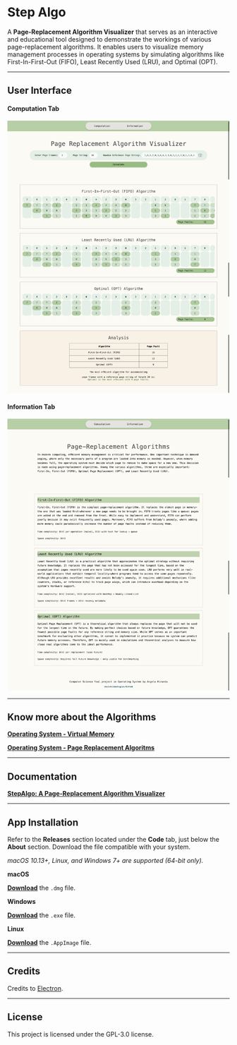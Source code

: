 # Step Algo

A **Page-Replacement Algorithm Visualizer** that serves as an interactive and educational tool designed to demonstrate the workings of various page-replacement algorithms. It enables users to visualize memory management processes in operating systems by simulating algorithms like First-In-First-Out (FIFO), Least Recently Used (LRU), and Optimal (OPT).

---

## User Interface

#### Computation Tab

![Computation Tab](https://github.com/shoichiideologies/page-replacement-algorithm/blob/9e30c8f991e0690c42ef581be8dfeefed444f85f/images/2%20OS-case_study-page_replacement_algorithm-ss.png)

#### Information Tab

![Information Tab](https://github.com/shoichiideologies/page-replacement-algorithm/blob/f868007b8262fa41766ac6a79848a2ce895f1724/images/1%20OS-case_study-page_replacement_algorithm-ss.png)

---

## Know more about the Algorithms

[**Operating System - Virtual Memory**](https://github.com/shoichiideologies/page-replacement-algorithm/blob/494c32d3a744683b3839d25305fdc4d1869ddf99/documentation/Case_Study-Chapter_10-Virtual_Memory.pdf)

[**Operating System - Page Replacement Algoritms**](https://github.com/shoichiideologies/page-replacement-algorithm/blob/494c32d3a744683b3839d25305fdc4d1869ddf99/documentation/Case_Study-Chapter_10-Virtual_Memory-Page_Replacement.pdf)

---

## Documentation

[**StepAlgo: A Page-Replacement Algorithm Visualizer**](https://github.com/shoichiideologies/page-replacement-algorithm/blob/494c32d3a744683b3839d25305fdc4d1869ddf99/documentation/Miranda-Case_Study-OS-Documentation.pdf)

---

## App Installation

Refer to the **Releases** section located under the **Code** tab, just below the **About** section. Download the file compatible with your system.

_macOS 10.13+, Linux, and Windows 7+ are supported (64-bit only)._

**macOS**

[**Download**](https://github.com/shoichiideologies/page-replacement-algorithm/releases/latest) the `.dmg` file.

**Windows**

[**Download**](https://github.com/shoichiideologies/page-replacement-algorithm/releases/latest) the `.exe` file.

**Linux**

[**Download**](https://github.com/shoichiideologies/page-replacement-algorithm/releases/latest) the `.AppImage` file.

---

## Credits

Credits to [Electron](https://electronjs.org).

---

## License

This project is licensed under the GPL-3.0 license.
